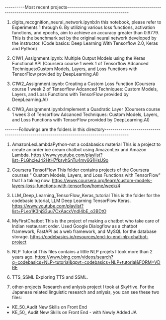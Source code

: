 ----------Most recent projects-------------------------------------------------------------------------------------------------------------

1. digits_recognition_neural_network.ipynb:In this notebook, please refer to Experiments 1 through 6. By utilizing various loss functions, activation functions, and epochs, 
aim to achieve an accuracy greater than 0.9779. This is the benchmark set by the original neural network developed by the instructor.
(Code basics: Deep Learning With Tensorflow 2.0, Keras and Python)


2. C1W1_Assignment.ipynb:
Multiple Output Models using the Keras Functional API
(Coursera course 1 week 1 of Tensorflow Adcanced Techniques:Custom Models, Layers, and Loss Functions with TensorFlow provided by DeepLearning.AI)

3. C1W2_Assignment.ipynb:
Creating a Custom Loss Function
(Coursera course 1 week 2 of Tensorflow Adcanced Techniques: Custom Models, Layers, and Loss Functions with TensorFlow provided by DeepLearning.AI)

4. C1W3_Assignment.ipynb:Implement a Quadratic Layer
(Coursera course 1 week 3 of Tensorflow Adcanced Techniques: Custom Models, Layers, and Loss Functions with TensorFlow provided by DeepLearning.AI)


-------Followings are the folders in this directory------------------------------------------------------------------------------------------

1. AmazonLexLambdaPython-not a codabasics material
This is a project to create an order ice cream chatbot using AmazonLex and Amazon Lambda. 
https://www.youtube.com/playlist?list=PLGhcieJ42HtH7fksyhSnTu4mv6G1HsU9o

2. Coursera TensofFlow
This folder contains projects of the Coursera courses " Custom Models, Layers, and Loss Functions with TensorFlow" that I a taking now.
https://www.coursera.org/learn/custom-models-layers-loss-functions-with-tensorflow/home/week/4

3. LLM_Deep_Learning_TensorFlow_Keras_tutorial
This is the folder for the codebasic tutorial, LLM Deep Learning TensorFlow Keras.
https://www.youtube.com/playlist?list=PLeo1K3hjS3uu7CxAacxVndI4bE_o3BDtO

4. MyFirstChatbot
This is the project of making a chatbot who take care of Indian restaurant order. Used Google Dialogflow as a chatbot framework, FastAPI as a web framework, and MySQL for the database storage. 
https://codebasics.io/resources/end-to-end-nlp-chatbot-project

5. NLP Tutorial
This files contains a little NLP projets I took more than 2 years ago.
https://www.bing.com/videos/search?q=codebasics+NLP+tutorial&qpvt=codebasics+NLP+tutorial&FORM=VDRE

6. TTS_SSML
Exploring TTS and SSML.

7. other-projects
Research and anlysis project I took at SkyHive. For the Japanese related linguistic research and anlysis, you can see these two files:
- KE_50_Audit New Skills on Front End
- KE_50_ Audit New Skills on Front End - with Newly Added JA



